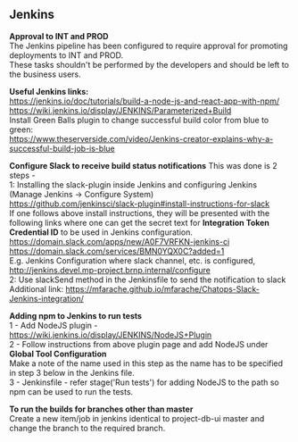 ## Jenkins

**Approval to INT and PROD**  
The Jenkins pipeline has been configured to require approval for promoting deployments to INT and PROD.  
These tasks shouldn't be performed by the developers and should be left to the business users.

**Useful Jenkins links:**\
https://jenkins.io/doc/tutorials/build-a-node-js-and-react-app-with-npm/  
https://wiki.jenkins.io/display/JENKINS/Parameterized+Build  
Install Green Balls plugin to change successful build color from blue to green:  
https://www.theserverside.com/video/Jenkins-creator-explains-why-a-successful-build-job-is-blue

**Configure Slack to receive build status notifications**
This was done is 2 steps -  
1: Installing the slack-plugin inside Jenkins and configuring Jenkins (Manage Jenkins -> Configure System)  
https://github.com/jenkinsci/slack-plugin#install-instructions-for-slack  
If one follows above install instructions, they will be presented with the following links where one can get the secret text for **Integration Token Credential ID** to be used in Jenkins configuration.  
https://domain.slack.com/apps/new/A0F7VRFKN-jenkins-ci  
https://domain.slack.com/services/BMN0YQX0C?added=1  
E.g. Jenkins Configuration where slack channel, etc. is configured, http://jenkins.devel.mp-project.brnp.internal/configure  
2: Use slackSend method in the Jenkinsfile to send the notification to slack  
Additional link: https://mfarache.github.io/mfarache/Chatops-Slack-Jenkins-integration/

**Adding npm to Jenkins to run tests**  
1 - Add NodeJS plugin - https://wiki.jenkins.io/display/JENKINS/NodeJS+Plugin  
2 - Follow instructions from above plugin page and add NodeJS under **Global Tool Configuration**  
 Make a note of the name used in this step as the name has to be specified in step 3 below in the Jenkins file.  
3 - Jenkinsfile - refer stage('Run tests') for adding NodeJS to the path so npm can be used to run the tests.

**To run the builds for branches other than master**  
Create a new item/job in jenkins identical to project-db-ui master and change the branch to the required branch.
